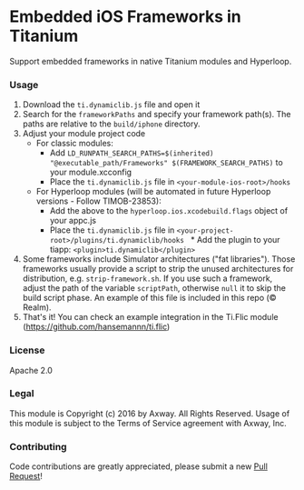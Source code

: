 # Embedded iOS Frameworks in Titanium
Support embedded frameworks in native Titanium modules and Hyperloop.

### Usage
1. Download the `ti.dynamiclib.js` file and open it
2. Search for the `frameworkPaths` and specify your framework path(s). The paths are relative to the `build/iphone` directory.
3. Adjust your module project code
    - For classic modules:
        * Add `LD_RUNPATH_SEARCH_PATHS=$(inherited) "@executable_path/Frameworks" $(FRAMEWORK_SEARCH_PATHS)` to your module.xcconfig
        * Place the `ti.dynamiclib.js` file in `<your-module-ios-root>/hooks`
    - For Hyperloop modules (will be automated in future Hyperloop versions - Follow TIMOB-23853):
        * Add the above to the `hyperloop.ios.xcodebuild.flags` object of your appc.js
        * Place the `ti.dynamiclib.js` file in `<your-project-root>/plugins/ti.dynamiclib/hooks`
        * Add the plugin to your tiapp: `<plugin>ti.dynamiclib</plugin>`
4. Some frameworks include Simulator architectures ("fat libraries"). Those frameworks usually provide a script to strip the unused architectures for distribution, e.g. `strip-framework.sh`. If you use such a framework, adjust the path of the variable `scriptPath`, otherwise `null` it to skip the build script phase. An example of this file is included in this repo (© Realm).
5. That's it! You can check an example integration in the Ti.Flic module (https://github.com/hansemannn/ti.flic)

### License
Apache 2.0

### Legal
This module is Copyright (c) 2016 by Axway. All Rights Reserved. Usage of this module is subject 
to the Terms of Service agreement with Axway, Inc. 

### Contributing
Code contributions are greatly appreciated, please submit a new [Pull Request](https://github.com/appcelerator/APSKeychainWrapper/pull/new/master)!
